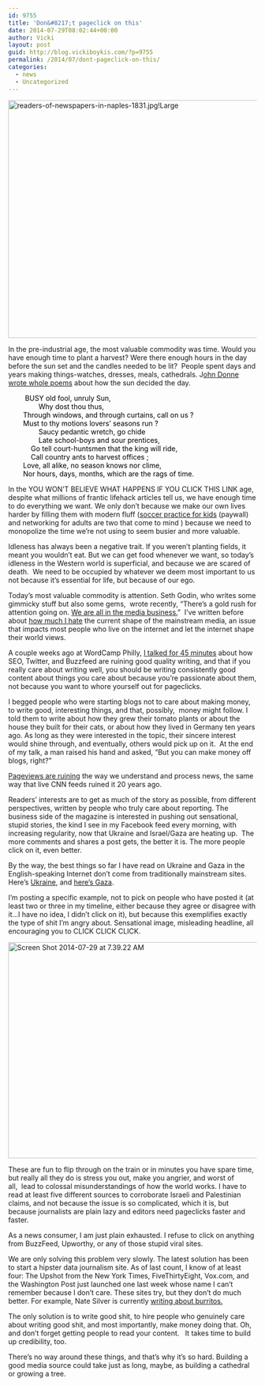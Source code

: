 ```yaml
---
id: 9755
title: 'Don&#8217;t pageclick on this'
date: 2014-07-29T08:02:44+00:00
author: Vicki
layout: post
guid: http://blog.vickiboykis.com/?p=9755
permalink: /2014/07/dont-pageclick-on-this/
categories:
  - news
  - Uncategorized
---
```

[<img class="aligncenter size-medium wp-image-9773" src="http://blog.vickiboykis.com/wp-content/uploads/2014/07/readers-of-newspapers-in-naples-1831.jpgLarge-580x481.jpg" alt="readers-of-newspapers-in-naples-1831.jpg!Large" width="580" height="481" />](http://blog.vickiboykis.com/wp-content/uploads/2014/07/readers-of-newspapers-in-naples-1831.jpgLarge.jpg)

In the pre-industrial age, the most valuable commodity was time. Would you have enough time to plant a harvest? Were there enough hours in the day before the sun set and the candles needed to be lit?  People spent days and years making things-watches, dresses, meals, cathedrals. J<a href="http://www.luminarium.org/sevenlit/donne/sunrising.htm" target="_blank">ohn Donne wrote whole poems</a> about how the sun decided the day.

<p style="padding-left: 30px;">
  <span style="color: #000000;"> B</span><span style="color: #000000;">USY</span><span style="color: #000000;"> old fool, unruly Sun, </span><br style="color: #000000;" /><span style="color: #000000;">        Why dost thou thus,</span><br style="color: #000000;" /><span style="color: #000000;">Through windows, and through curtains, call on us ? </span><br style="color: #000000;" /><span style="color: #000000;">Must to thy motions lovers&#8217; seasons run ? </span><br style="color: #000000;" /><span style="color: #000000;">        Saucy pedantic wretch, go chide </span><br style="color: #000000;" /><span style="color: #000000;">        Late school-boys and sour prentices, </span><br style="color: #000000;" /><span style="color: #000000;">    Go tell court-huntsmen that the king will ride, </span><br style="color: #000000;" /><span style="color: #000000;">    Call country ants to harvest offices ;</span><br style="color: #000000;" /><span style="color: #000000;">Love, all alike, no season knows nor clime, </span><br style="color: #000000;" /><span style="color: #000000;">Nor hours, days, months, which are the rags of time. </span>
</p>

In the YOU WON&#8217;T BELIEVE WHAT HAPPENS IF YOU CLICK THIS LINK age, despite what millions of frantic lifehack articles tell us, we have enough time to do everything we want. We only don&#8217;t because we make our own lives harder by filling them with modern fluff (<a href="http://www.economist.com/news/united-states/21608793-helicopter-moms-and-dads-will-not-harm-their-kids-if-they-relax-bit-cancel-violin" target="_blank">soccer practice for kids</a> (paywall) and networking for adults are two that come to mind ) because we need to monopolize the time we&#8217;re not using to seem busier and more valuable.

Idleness has always been a negative trait. If you weren&#8217;t planting fields, it meant you wouldn&#8217;t eat. But we can get food whenever we want, so today&#8217;s idleness in the Western world is superficial, and because we are scared of death.  We need to be occupied by whatever we deem most important to us not because it&#8217;s essential for life, but because of our ego.

Today&#8217;s most valuable commodity is attention. Seth Godin, who writes some gimmicky stuff but also some gems,  wrote recently, &#8220;There&#8217;s a gold rush for attention going on. <a href="http://sethgodin.typepad.com/seths_blog/2014/06/in-search-of-meaningful.html" target="_blank">We are all in the media business.</a>&#8221;  I&#8217;ve written before about <a href="http://blog.vickiboykis.com/2012/12/how-to-watch-internet-news/" target="_blank">how much I hate</a> the current shape of the mainstream media, an issue that impacts most people who live on the internet and let the internet shape their world views.

A couple weeks ago at WordCamp Philly, <a href="http://www.slideshare.net/vickiboykis/word-camp-philly-2014-good-content" target="_blank">I talked for 45 minutes</a> about how SEO, Twitter, and Buzzfeed are ruining good quality writing, and that if you really care about writing well, you should be writing consistently good content about things you care about because you&#8217;re passionate about them, not because you want to whore yourself out for pageclicks.

I begged people who were starting blogs not to care about making money, to write good, interesting things, and that, possibly,  money might follow. I told them to write about how they grew their tomato plants or about the house they built for their cats, or about how they lived in Germany ten years ago. As long as they were interested in the topic, their sincere interest would shine through, and eventually, others would pick up on it.  At the end of my talk, a man raised his hand and asked, &#8220;But you can make money off blogs, right?&#8221;

<a href="http://www.americanpressinstitute.org/need-to-know/shareable/5-alternative-metrics-pageviews/" target="_blank">Pageviews are ruining</a> the way we understand and process news, the same way that live CNN feeds ruined it 20 years ago.

Readers&#8217; interests are to get as much of the story as possible, from different perspectives, written by people who truly care about reporting. The business side of the magazine is interested in pushing out sensational, stupid stories, the kind I see in my Facebook feed every morning, with increasing regularity, now that Ukraine and Israel/Gaza are heating up.  The more comments and shares a post gets, the better it is. The more people click on it, even better.

By the way, the best things so far I have read on Ukraine and Gaza in the English-speaking Internet don&#8217;t come from traditionally mainstream sites. Here&#8217;s <a href="http://www.nybooks.com/blogs/nyrblog/2014/jul/24/russia-pregnant-with-ukraine/?insrc=wbll" target="_blank">Ukraine</a>, and <a href="http://lizraelupdate.com/2014/07/11/the-facts-about-gaza-that-were-not-saying/" target="_blank">here&#8217;s Gaza</a>.

I&#8217;m posting a specific example, not to pick on people who have posted it (at least two or three in my timeline, either because they agree or disagree with it&#8230;I have no idea, I didn&#8217;t click on it), but because this exemplifies exactly the type of shit I&#8217;m angry about. Sensational image, misleading headline, all encouraging you to CLICK CLICK CLICK.

[<img class="aligncenter size-medium wp-image-9778" src="http://blog.vickiboykis.com/wp-content/uploads/2014/07/Screen-Shot-2014-07-29-at-7.39.22-AM-580x437.png" alt="Screen Shot 2014-07-29 at 7.39.22 AM" width="580" height="437" />](http://blog.vickiboykis.com/wp-content/uploads/2014/07/Screen-Shot-2014-07-29-at-7.39.22-AM.png)

These are fun to flip through on the train or in minutes you have spare time, but really all they do is stress you out, make you angrier, and worst of all,  lead to colossal misunderstandings of how the world works. I have to read at least five different sources to corroborate Israeli and Palestinian claims, and not because the issue is so complicated, which it is, but because journalists are plain lazy and editors need pageclicks faster and faster.

As a news consumer, I am just plain exhausted. I refuse to click on anything from BuzzFeed, Upworthy, or any of those stupid viral sites.

We are only solving this problem very slowly. The latest solution has been to start a hipster data journalism site. As of last count, I know of at least four: The Upshot from the New York Times, FiveThirtyEight, Vox.com, and the Washington Post just launched one last week whose name I can&#8217;t remember because I don&#8217;t care. These sites try, but they don&#8217;t do much better. For example, Nate Silver is currently <a href="http://fivethirtyeight.com/burrito/#brackets-view" target="_blank">writing about burritos.</a>

The only solution is to write good shit, to hire people who genuinely care about writing good shit, and most importantly, make money doing that. Oh, and don&#8217;t forget getting people to read your content.   It takes time to build up credibility, too.

There&#8217;s no way around these things, and that&#8217;s why it&#8217;s so hard. Building a good media source could take just as long, maybe, as building a cathedral or growing a tree.